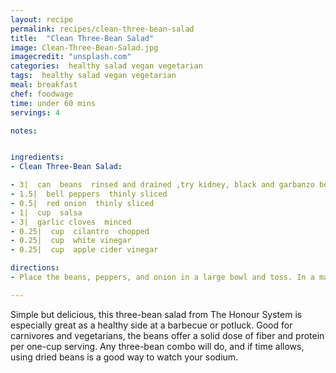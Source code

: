 ```yaml
---
layout: recipe
permalink: recipes/clean-three-bean-salad
title:  "Clean Three-Bean Salad"
image: Clean-Three-Bean-Salad.jpg
imagecredit: "unsplash.com"
categories:  healthy salad vegan vegetarian
tags:  healthy salad vegan vegetarian
meal: breakfast
chef: foodwage
time: under 60 mins
servings: 4

notes:


ingredients:
- Clean Three-Bean Salad:

- 3|  can  beans  rinsed and drained ,try kidney, black and garbanzo beans
- 1.5|  bell peppers  thinly sliced
- 0.5|  red onion  thinly sliced
- 1|  cup  salsa
- 3|  garlic cloves  minced
- 0.25|  cup  cilantro  chopped
- 0.25|  cup  white vinegar
- 0.25|  cup  apple cider vinegar

directions:
- Place the beans, peppers, and onion in a large bowl and toss. In a mason jar (or the salsa bottle) combine the remaining ingredients and shake well. Pour dressing over the bean mixture and toss until well combined. Cover and refrigerate for at least an hour.

---
```


Simple but delicious, this three-bean salad from The Honour System is especially great as a healthy side at a barbecue or potluck. Good for carnivores and vegetarians, the beans offer a solid dose of fiber and protein per one-cup serving. Any three-bean combo will do, and if time allows, using dried beans is a good way to watch your sodium.